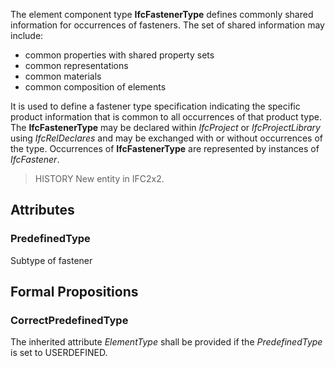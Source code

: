 The element component type **IfcFastenerType** defines commonly shared information for occurrences of fasteners. The set of shared information may include:

* common properties with shared property sets
* common representations
* common materials
* common composition of elements


<!-- end of short definition -->

It is used to define a fastener type specification indicating the specific product information that is common to all occurrences of that product type. The **IfcFastenerType** may be declared within _IfcProject_ or _IfcProjectLibrary_ using _IfcRelDeclares_ and may be exchanged with or without occurrences of the type. Occurrences of **IfcFastenerType** are represented by instances of _IfcFastener_.

> HISTORY New entity in IFC2x2.

## Attributes

### PredefinedType
Subtype of fastener

## Formal Propositions

### CorrectPredefinedType
The inherited attribute _ElementType_ shall be provided if the _PredefinedType_ is set to USERDEFINED.
